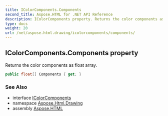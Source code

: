 ```yaml
---
title: IColorComponents.Components
second_title: Aspose.HTML for .NET API Reference
description: IColorComponents property. Returns the color components as float array
type: docs
weight: 20
url: /net/aspose.html.drawing/icolorcomponents/components/
---
```

## IColorComponents.Components property

Returns the color components as float array.

```csharp
public float[] Components { get; }
```

### See Also

* interface [IColorComponents](../)
* namespace [Aspose.Html.Drawing](../../../aspose.html.drawing/)
* assembly [Aspose.HTML](../../../)
